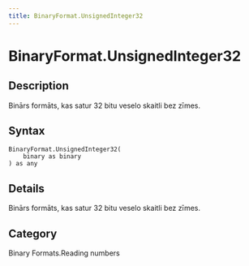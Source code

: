```yaml
---
title: BinaryFormat.UnsignedInteger32
---
```


# BinaryFormat.UnsignedInteger32


## Description

Binārs formāts, kas satur 32 bitu veselo skaitli bez zīmes.


## Syntax

```powerquery
BinaryFormat.UnsignedInteger32(
    binary as binary
) as any
```


## Details

Binārs formāts, kas satur 32 bitu veselo skaitli bez zīmes.



## Category
Binary Formats.Reading numbers
